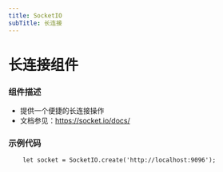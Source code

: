 ```yaml
---
title: SocketIO
subTitle: 长连接 
---
```


# 长连接组件

### 组件描述
- 提供一个便捷的长连接操作 
- 文档参见：https://socket.io/docs/


### 示例代码

```html
	let socket = SocketIO.create('http://localhost:9096');
```

